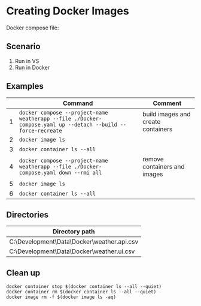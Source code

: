 # Creating Docker Images

Docker compose file:

## Scenario

1. Run in VS
2. Run in Docker

## Examples

|     | Command                                                                                                      | Comment                            |
| --- | ------------------------------------------------------------------------------------------------------------ | ---------------------------------- |
| 1   | `docker compose --project-name weatherapp --file ./Docker-compose.yaml up --detach --build --force-recreate` | build images and create containers |
| 2   | `docker image ls`                                                                                            |                                    |
| 3   | `docker container ls --all`                                                                                  |                                    |
| 4   | `docker compose --project-name weatherapp --file ./Docker-compose.yaml down --rmi all`                       | remove containers and images       |
| 5   | `docker image ls`                                                                                            |                                    |
| 6   | `docker container ls --all`                                                                                  |                                    |

## Directories

| Directory path                             |
| ------------------------------------------ |
| C:\Development\Data\Docker\weather.api.csv |
| C:\Development\Data\Docker\weather.ui.csv  |

## Clean up

```
docker container stop $(docker container ls --all --quiet)
docker container rm $(docker container ls --all --quiet)
docker image rm -f $(docker image ls -aq)
```
